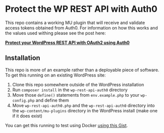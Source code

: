 # Protect the WP REST API with Auth0

This repo contains a working MU plugin that will receive and validate access tokens obtained from Auth0. For information on how this works and the values used withing please see the post here:

**[Protect your WordPress REST API with OAuth2 using Auth0](https://www.joshcanhelp.com/protect-wordpress-rest-api-with-oauth2-auth0/)**

## Installation

This repo is more of an example rather than a deployable piece of software. To get this running on an existing WordPress site:

1. Clone this repo somewhere outside of the WordPress installation
1. Run `composer install` in the `wp-rest-api-auth0` directory
1. Move those `define()` statements from `env.example.php` to your `wp-config.php` and define them
1. Move `wp-rest-api-auth0.php` and the `wp-rest-api-auth0` directory into the `wp-content/mu-plugins` directory in the WordPress install (make one if it does exist)

You can get this running to test using Docker [using this Gist](https://gist.github.com/joshcanhelp/0e35b657ca03142e3d79595c28bb3ed7).
